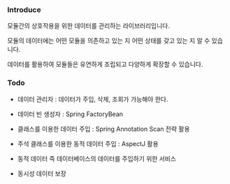 
### Introduce

모듈간의 상호작용을 위한 데이터를 관리하는 라이브러리입니다.

모듈의 데이터에는 어떤 모듈을 의존하고 있는 지 어떤 상태를 갖고 있는 지 알 수 있습니다.

데이터를 활용하여 모듈들은 유연하게 조립되고 다양하게 확장할 수 있습니다.

### Todo

- 데이터 관리자 : 데이터가 주입, 삭제, 조회가 가능해야 한다.
- 데이터 빈 생성자 : Spring FactoryBean

- 클래스를 이용한 데이터 주입 : Spring Annotation Scan 전략 활용
- 주석 클래스를 이용한 동적 데이터 주입 : AspectJ 활용

- 동적 데이터 즉 데이터베이스의 데이터를 주입하기 위한 서비스

- 동시성 데이터 보장